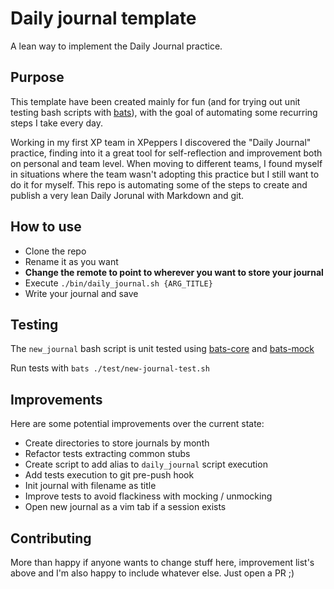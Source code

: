 # Daily journal template
A lean way to implement the Daily Journal practice.

## Purpose
This template have been created mainly for fun (and for trying out unit testing bash scripts with [bats](https://github.com/bats-core/bats-core#setup-and-teardown-pre--and-post-test-hooks)), with the goal of automating some recurring steps I take every day.

Working in my first XP team in XPeppers I discovered the "Daily Journal" practice, finding into it a great tool for self-reflection and improvement both on personal and team level.
When moving to different teams, I found myself in situations where the team wasn't adopting this practice but I still want to do it for myself.
This repo is automating some of the steps to create and publish a very lean Daily Jorunal with Markdown and git.

## How to use
* Clone the repo
* Rename it as you want
* **Change the remote to point to wherever you want to store your journal**
* Execute `./bin/daily_journal.sh {ARG_TITLE}`
* Write your journal and save

## Testing
The `new_journal` bash script is unit tested using [bats-core](https://github.com/bats-core/bats-core#setup-and-teardown-pre--and-post-test-hooks) and [bats-mock](https://github.com/jasonkarns/bats-mock)

Run tests with ```bats ./test/new-journal-test.sh```

## Improvements
Here are some potential improvements over the current state:
* Create directories to store journals by month
* Refactor tests extracting common stubs
* Create script to add alias to `daily_journal` script execution
* Add tests execution to git pre-push hook
* Init journal with filename as title
* Improve tests to avoid flackiness with mocking / unmocking
* Open new journal as a vim tab if a session exists


## Contributing
More than happy if anyone wants to change stuff here, improvement list's above and I'm also happy to include whatever else. Just open a PR ;)
